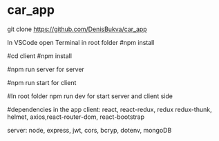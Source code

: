 # car_app
git clone https://github.com/DenisBukva/car_app

In VSCode open Terminal in root folder #npm install

#cd client #npm install

#npm run server for server 

#npm run start for client

#In root folder npm run dev for start server and client side

#dependencies in the app client: react, react-redux, redux redux-thunk, helmet, axios,react-router-dom, react-bootstrap

server: node, express, jwt, cors, bcryp, dotenv, mongoDB